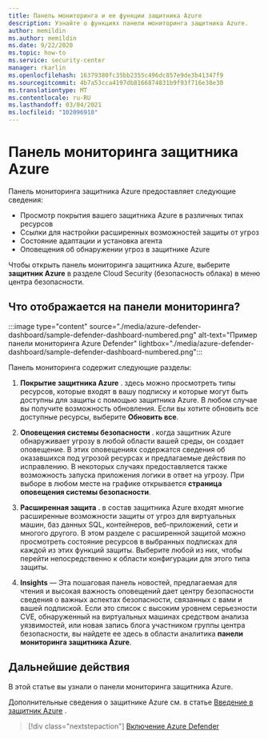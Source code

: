 ```yaml
---
title: Панель мониторинга и ее функции защитника Azure
description: Узнайте о функциях панели мониторинга защитника Azure.
author: memildin
ms.author: memildin
ms.date: 9/22/2020
ms.topic: how-to
ms.service: security-center
manager: rkarlin
ms.openlocfilehash: 16379380fc35bb2355c496dc857e9de3b41347f9
ms.sourcegitcommit: 4b7a53cca4197db8166874831b9f93f716e38e30
ms.translationtype: MT
ms.contentlocale: ru-RU
ms.lasthandoff: 03/04/2021
ms.locfileid: "102096910"
---
```

# <a name="the-azure-defender-dashboard"></a>Панель мониторинга защитника Azure

Панель мониторинга защитника Azure предоставляет следующие сведения:

- Просмотр покрытия вашего защитника Azure в различных типах ресурсов
- Ссылки для настройки расширенных возможностей защиты от угроз
- Состояние адаптации и установка агента
- Оповещения об обнаружении угроз в защитнике Azure 

Чтобы открыть панель мониторинга защитника Azure, выберите **защитник Azure** в разделе Cloud Security (безопасность облака) в меню центра безопасности.

## <a name="whats-shown-on-the-dashboard"></a>Что отображается на панели мониторинга?

:::image type="content" source="./media/azure-defender-dashboard/sample-defender-dashboard-numbered.png" alt-text="Пример панели мониторинга Azure Defender" lightbox="./media/azure-defender-dashboard/sample-defender-dashboard-numbered.png":::

Панель мониторинга содержит следующие разделы:

1. **Покрытие защитника Azure** . здесь можно просмотреть типы ресурсов, которые входят в вашу подписку и которые могут быть доступны для защиты с помощью защитника Azure. В любом случае вы получите возможность обновления. Если вы хотите обновить все доступные ресурсы, выберите **Обновить все**.

2. **Оповещения системы безопасности** . когда защитник Azure обнаруживает угрозу в любой области вашей среды, он создает оповещение. В этих оповещениях содержатся сведения об оказавшихся под угрозой ресурсах и предлагаемые действия по исправлению. В некоторых случаях предоставляется также возможность запуска приложения логики в ответ на угрозу. При выборе в любом месте на графике открывается **страница оповещения системы безопасности**.

3. **Расширенная защита** . в состав защитника Azure входят многие расширенные возможности защиты от угроз для виртуальных машин, баз данных SQL, контейнеров, веб-приложений, сети и многого другого. В этом разделе с расширенной защитой можно просмотреть состояние ресурсов в выбранных подписках для каждой из этих функций защиты. Выберите любой из них, чтобы перейти непосредственно к области конфигурации для этого типа защиты.

4. **Insights** — Эта пошаговая панель новостей, предлагаемая для чтения и высокая важность оповещений дает центру безопасности сведения о важных аспектах безопасности, связанных с вами и вашей подпиской. Если это список с высоким уровнем серьезности CVE, обнаруженный на виртуальных машинах средством анализа уязвимостей, или новая запись блога участником группы центра безопасности, вы найдете ее здесь в области аналитика **панели мониторинга защитника Azure**.




## <a name="next-steps"></a>Дальнейшие действия

В этой статье вы узнали о панели мониторинга защитника Azure. 

Дополнительные сведения о защитнике Azure см. в статье [Введение в защитник Azure](azure-defender.md) .

> [!div class="nextstepaction"]
> [Включение Azure Defender](enable-azure-defender.md)